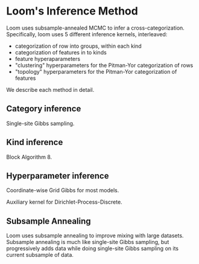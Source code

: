 # Loom's Inference Method

Loom uses subsample-annealed MCMC to infer a cross-categorization.
Specifically, loom uses 5 different inference kernels, interleaved:

* categorization of row into groups, within each kind
* categorization of features in to kinds
* feature hyperaparameters
* "clustering" hyperparameters for the Pitman-Yor categorization of rows
* "topology" hyperparameters for the Pitman-Yor categorization of features

We describe each method in detail.

## Category inference

Single-site Gibbs sampling.

## Kind inference

Block Algorithm 8.

## Hyperparameter inference

Coordinate-wise Grid Gibbs for most models.

Auxiliary kernel for Dirichlet-Process-Discrete.

## Subsample Annealing

Loom uses subsample annealing to improve mixing with large datasets.
Subsample annealing is much like single-site Gibbs sampling,
but progressively adds data while doing single-site Gibbs sampling on its
current subsample of data.

